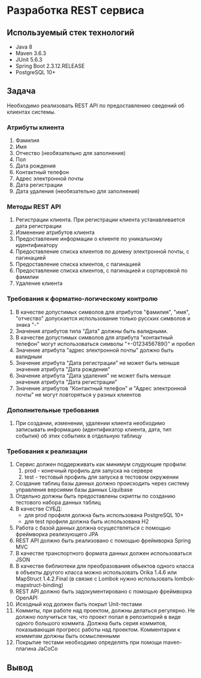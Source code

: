 # Разработка REST сервиса

## Используемый стек технологий

- Java 8
- Maven 3.6.3
- JUnit 5.6.3
- Spring Boot 2.3.12.RELEASE
- PostgreSQL 10+

## Задача

Необходимо реализовать REST API по предоставлению сведений об клиентах системы.

### Атрибуты клиента
1. Фамилия
2. Имя
3. Отчество (необязательно для заполнения)
4. Пол
5. Дата рождения
6. Контактный телефон
7. Адрес электронной почты
8. Дата регистрации
9. Дата удаления (необязательно для заполнения)

### Методы REST API
1. Регистрации клиента. При регистрации клиента устанавливается дата регистрации
2. Изменение атрибутов клиента
3. Предоставление информации о клиенте по уникальному идентификатору
4. Предоставление списка клиентов по домену электронной почты, с пагинацией
5. Предоставление списка клиентов, с пагинацией
6. Предоставление списка клиентов, с пагинацией и сортировкой по фамилии
7. Удаление клиента

### Требования к форматно-логическому контролю
1. В качестве допустимых символов для атрибутов "фамилия", "имя", "отчество" допускается использование только русских символов и знака "-"
2. Значения атрибутов типа "Дата" должны быть валидными.
3. В качестве допустимых символов для атрибута "контактный телефон" могут использоваться символы "+-0123456789()" и пробел
4. Значение атрибута "адрес электронной почты" должно быть валидным
5. Значение атрибута "Дата регистрации" не может быть меньше значения атрибута "Дата рождения"
6. Значение атрибута "Дата удаления" не может быть меньше значения атрибута "Дата регистрации"
7. Значение атрибутов "Контактный телефон" и "Адрес электронной почты" не могут повторяться у разных клиентов

### Дополнительные требования
1. При создании, изменении, удалении клиента необходимо записывать информацию (идентификатор клиента, дата, тип события)
   об этих событиях в отдельную таблицу

### Требования к реализации
1. Сервис должен поддерживать как минимум слудующие профили:
    1. prod - конечный профиль для запуска на сервере
    2. test - тестовый профиль для запуска в тестовом окружении
2. Создание таблиц базы данных должно происходить через систему управления версиями базы данных Liquibase
3. Отдельно должны быть предоставлены скрипты по созданию тестового набора данных таблиц
4. В качестве СУБД:
    - для prod профиля должна быть использована PostgreSQL 10+
    - для test профиля должна быть использована H2
5. Работа с базой данных должна осуществляться с помощью фреймворка реализующего JPA
6. REST API должно быть реализовано с помощью фреймворка Spring MVC
7. В качестве транспортного формата данных должен использоваться JSON
8. В качестве библиотеки для преобразования объектов одного класса в объекты другого класса можно использовать Orika 1.4.6
   или MapStruct 1.4.2.Final (в связке с Lombok нужно использовать lombok-mapstruct-binding)
9. REST API должно быть задокументировано с помощью фреймворка OpenAPI
10. Исходный код должен быть покрыт Unit-тестами
11. Коммиты, при работе над проектом, должны делаться регулярно. Не должно получиться так, что проект попал в репозиторий
    в виде одного большого коммита. Должна быть серия коммитов, показывающая прогресс работы над проектом.
    Комментарии к коммитам должны быть осмысленными
12. Покрытие тестами необходимо определять при помощи maven-плагина JaCoCo

## Вывод
